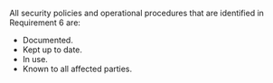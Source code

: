 All security policies and operational procedures that are identified in Requirement 6 are:

- Documented.
- Kept up to date.
- In use.
- Known to all affected parties.